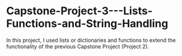 # Capstone-Project-3---Lists-Functions-and-String-Handling
In this project, I used lists or dictionaries and functions to extend the functionality of the previous Capstone Project (Project 2).
